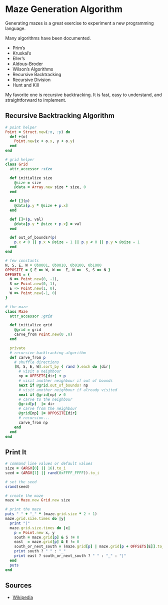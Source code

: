 Maze Generation Algorithm
===

Generating mazes is a great exercise to experiment a new programming language.

Many algorithms have been documented.

- Prim’s
- Kruskal’s
- Eller’s
- Aldous-Broder
- Wilson’s Algorithms
- Recursive Backtracking
- Recursive Division
- Hunt and Kill

My favorite one is recursive backtracking. It is fast, easy to understand, and straightforward to implement.

Recursive Backtracking Algorithm
---

```ruby
# point helper
Point = Struct.new(:x, :y) do
  def +(o)
    Point.new(x + o.x, y + o.y)
  end
end

# grid helper
class Grid
  attr_accessor :size

  def initialize size
    @size = size
    @data = Array.new size * size, 0
  end

  def [](p)
    @data[p.y * @size + p.x]
  end

  def []=(p, val)
    @data[p.y * @size + p.x] = val
  end

  def out_of_bounds?(p)
    p.x < 0 || p.x > @size - 1 || p.y < 0 || p.y > @size - 1
  end
end

# few constants
N, S, E, W = 0b0001, 0b0010, 0b0100, 0b1000
OPPOSITE = { E => W, W =>  E, N =>  S, S => N }
OFFSETS = {
  N => Point.new(0, -1),
  S => Point.new(0, 1),
  E => Point.new(1, 0),
  W => Point.new(-1, 0)
}

# the maze
class Maze
  attr_accessor :grid

  def initialize grid
    @grid = grid
    carve_from Point.new(0 ,0)
  end

  private
  # recursive backtracking algorithm
  def carve_from p
    # shuffle directions
    [N, S, E, W].sort_by { rand }.each do |dir|
      # visit a neighbour
      np = OFFSETS[dir] + p
      # visit another neighbour if out of bounds
      next if @grid.out_of_bounds? np
      # visit another neighbour if already visited
      next if @grid[np] > 0
      # carve to the neighbour
      @grid[p]  |= dir
      # carve from the neighbour
      @grid[np] |= OPPOSITE[dir]
      # recursion...
      carve_from np
    end
  end
end
```

Print It
---

```ruby
# command line values or default values
size = (ARGV[0] || 16).to_i
seed = (ARGV[1] || rand(0xFFFF_FFFF)).to_i

# set the seed
srand(seed)

# create the maze
maze = Maze.new Grid.new size

# print the maze
puts " " + "_" * (maze.grid.size * 2 - 1)
maze.grid.size.times do |y|
  print "|"
  maze.grid.size.times do |x|
    p = Point.new x, y
    south = maze.grid[p] & S != 0
    east  = maze.grid[p] & E != 0
    south_or_next_south = (maze.grid[p] | maze.grid[p + OFFSETS[E]].to_i) & S != 0
    print south ? " " : "_"
    print east ? south_or_next_south ? " " : "_" : "|"
  end
  puts
end
```

Sources
---

- [Wikipedia](https://en.wikipedia.org/wiki/Maze_generation_algorithm)
